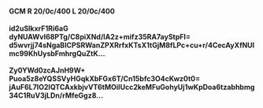 #### GCM R 20/0c/400 L 20/0c/400
**id2uSlkxrF1Ri6aG**<br/>**dyNUAWvI68PTg/C8piXNd/IA2z+mifz35RA7ayStpFI=**<br/>**d5wvrjj74sNgaBICPSRWanZPXRrfxKTsX1tGjM8fLPc+cu+r/4CecAyXfNUlmc99KhUysbFmhrgQuZtK...**<br/><br/>
**Zy0YWd0zcAJnH9W+**<br/>**Puoa5z8eYQSSVyHGqkXbFGx6T/Cn15bfc3O4cKwz0t0=**<br/>**jAuF6L7IO2lQTCAxkbjvVT6tMOilUcc2keMFuGohyUj1wKpDoa6tzabhbmg34C1RuV3jLDn/rMfeGgz8...**